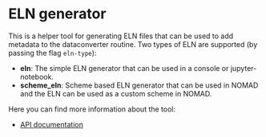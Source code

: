 # ELN generator
This is a helper tool for generating ELN files that can be used to add metadata to the dataconverter routine.
Two types of ELN are supported (by passing the flag `eln-type`):
- **eln**: The simple ELN generator that can be used in a console or jupyter-notebook.
- **scheme_eln**: Scheme based ELN generator that can be used in NOMAD and the ELN can be used as a custom scheme in NOMAD.

 Here you can find more information about the tool:
 - [API documentation](https://fairmat-nfdi.github.io/pynxtools/reference/cli-api.html#generate_eln)